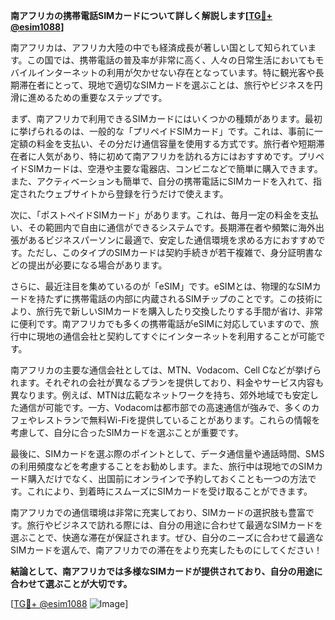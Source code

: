 **南アフリカの携帯電話SIMカードについて詳しく解説します[[TG💪+ @esim1088](https://t.me/s/esim1088)]**

南アフリカは、アフリカ大陸の中でも経済成長が著しい国として知られています。この国では、携帯電話の普及率が非常に高く、人々の日常生活においてもモバイルインターネットの利用が欠かせない存在となっています。特に観光客や長期滞在者にとって、現地で適切なSIMカードを選ぶことは、旅行やビジネスを円滑に進めるための重要なステップです。

まず、南アフリカで利用できるSIMカードにはいくつかの種類があります。最初に挙げられるのは、一般的な「プリペイドSIMカード」です。これは、事前に一定額の料金を支払い、その分だけ通信容量を使用する方式です。旅行者や短期滞在者に人気があり、特に初めて南アフリカを訪れる方にはおすすめです。プリペイドSIMカードは、空港や主要な電器店、コンビニなどで簡単に購入できます。また、アクティベーションも簡単で、自分の携帯電話にSIMカードを入れて、指定されたウェブサイトから登録を行うだけで使えます。

次に、「ポストペイドSIMカード」があります。これは、毎月一定の料金を支払い、その範囲内で自由に通信ができるシステムです。長期滞在者や頻繁に海外出張があるビジネスパーソンに最適で、安定した通信環境を求める方におすすめです。ただし、このタイプのSIMカードは契約手続きが若干複雑で、身分証明書などの提出が必要になる場合があります。

さらに、最近注目を集めているのが「eSIM」です。eSIMとは、物理的なSIMカードを持たずに携帯電話の内部に内蔵されるSIMチップのことです。この技術により、旅行先で新しいSIMカードを購入したり交換したりする手間が省け、非常に便利です。南アフリカでも多くの携帯電話がeSIMに対応していますので、旅行中に現地の通信会社と契約してすぐにインターネットを利用することが可能です。

南アフリカの主要な通信会社としては、MTN、Vodacom、Cell Cなどが挙げられます。それぞれの会社が異なるプランを提供しており、料金やサービス内容も異なります。例えば、MTNは広範なネットワークを持ち、郊外地域でも安定した通信が可能です。一方、Vodacomは都市部での高速通信が強みで、多くのカフェやレストランで無料Wi-Fiを提供していることがあります。これらの情報を考慮して、自分に合ったSIMカードを選ぶことが重要です。

最後に、SIMカードを選ぶ際のポイントとして、データ通信量や通話時間、SMSの利用頻度などを考慮することをお勧めします。また、旅行中は現地でのSIMカード購入だけでなく、出国前にオンラインで予約しておくことも一つの方法です。これにより、到着時にスムーズにSIMカードを受け取ることができます。

南アフリカでの通信環境は非常に充実しており、SIMカードの選択肢も豊富です。旅行やビジネスで訪れる際には、自分の用途に合わせて最適なSIMカードを選ぶことで、快適な滞在が保証されます。ぜひ、自分のニーズに合わせて最適なSIMカードを選んで、南アフリカでの滞在をより充実したものにしてください！

**結論として、南アフリカでは多様なSIMカードが提供されており、自分の用途に合わせて選ぶことが大切です。**

[[TG💪+ @esim1088](https://t.me/s/esim1088) ![Image](https://i.postimg.cc/Y0z9fWf4/image.png)]